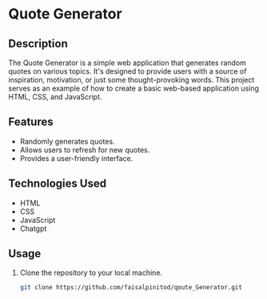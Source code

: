 # Quote Generator

## Description

The Quote Generator is a simple web application that generates random quotes on various topics. It's designed to provide users with a source of inspiration, motivation, or just some thought-provoking words. This project serves as an example of how to create a basic web-based application using HTML, CSS, and JavaScript.

## Features

- Randomly generates quotes.
- Allows users to refresh for new quotes.
- Provides a user-friendly interface.

## Technologies Used

- HTML
- CSS
- JavaScript
- Chatgpt

## Usage

1. Clone the repository to your local machine.

   ```bash
   git clone https://github.com/faisalpinitod/qoute_Generator.git
